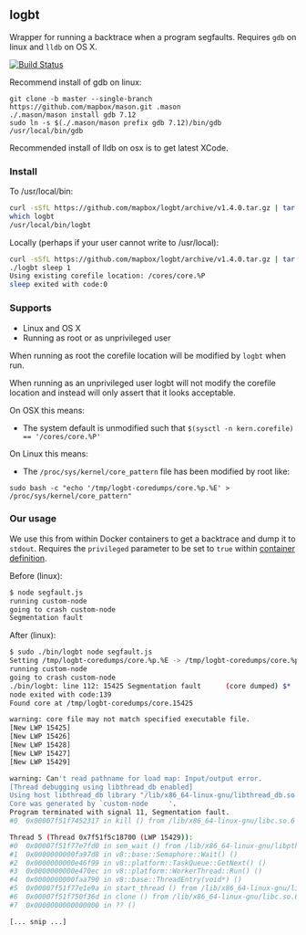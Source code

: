 logbt
-----

Wrapper for running a backtrace when a program segfaults. Requires `gdb` on linux and `lldb` on OS X.

[![Build Status](https://travis-ci.org/mapbox/logbt.svg?branch=master)](https://travis-ci.org/mapbox/logbt)

Recommend install of gdb on linux:

```
git clone -b master --single-branch https://github.com/mapbox/mason.git .mason
./.mason/mason install gdb 7.12
sudo ln -s $(./.mason/mason prefix gdb 7.12)/bin/gdb /usr/local/bin/gdb
```

Recommended install of lldb on osx is to get latest XCode.

### Install

To /usr/local/bin:

```sh
curl -sSfL https://github.com/mapbox/logbt/archive/v1.4.0.tar.gz | tar --gunzip --extract --strip-components=1 --exclude="*md" --exclude="test*" --directory=/usr/local
which logbt
/usr/local/bin/logbt
```

Locally (perhaps if your user cannot write to /usr/local):

```sh
curl -sSfL https://github.com/mapbox/logbt/archive/v1.4.0.tar.gz | tar --gunzip --extract --strip-components=2 --exclude="*md" --exclude="test*" --directory=.
./logbt sleep 1
Using existing corefile location: /cores/core.%P
sleep exited with code:0
```

### Supports

 - Linux and OS X
 - Running as root or as unprivileged user

When running as root the corefile location will be modified by `logbt` when run.

When running as an unprivileged user logbt will not modify the corefile location and instead will only assert that it looks acceptable.

On OSX this means:

 - The system default is unmodified such that `$(sysctl -n kern.corefile) == '/cores/core.%P'`

On Linux this means:

 - The `/proc/sys/kernel/core_pattern` file has been modified by root like:

 ```
 sudo bash -c "echo '/tmp/logbt-coredumps/core.%p.%E' > /proc/sys/kernel/core_pattern"
 ```

### Our usage

We use this from within Docker containers to get a backtrace and dump it to `stdout`. Requires the `privileged` parameter to be set to `true` within [container definition](http://docs.aws.amazon.com/AmazonECS/latest/developerguide/task_definition_parameters.html#container_definition_security).


Before (linux):

```sh
$ node segfault.js
running custom-node
going to crash custom-node
Segmentation fault
```

After (linux):

```sh
$ sudo ./bin/logbt node segfault.js
Setting /tmp/logbt-coredumps/core.%p.%E -> /tmp/logbt-coredumps/core.%p.%E
running custom-node
going to crash custom-node
./bin/logbt: line 112: 15425 Segmentation fault      (core dumped) $*
node exited with code:139
Found core at /tmp/logbt-coredumps/core.15425

warning: core file may not match specified executable file.
[New LWP 15425]
[New LWP 15426]
[New LWP 15428]
[New LWP 15427]
[New LWP 15429]

warning: Can't read pathname for load map: Input/output error.
[Thread debugging using libthread_db enabled]
Using host libthread_db library "/lib/x86_64-linux-gnu/libthread_db.so.1".
Core was generated by `custom-node     '.
Program terminated with signal 11, Segmentation fault.
#0  0x00007f51f7452317 in kill () from /lib/x86_64-linux-gnu/libc.so.6

Thread 5 (Thread 0x7f51f5c18700 (LWP 15429)):
#0  0x00007f51f77e7fd0 in sem_wait () from /lib/x86_64-linux-gnu/libpthread.so.0
#1  0x0000000000fa97d8 in v8::base::Semaphore::Wait() ()
#2  0x0000000000e46f99 in v8::platform::TaskQueue::GetNext() ()
#3  0x0000000000e470ec in v8::platform::WorkerThread::Run() ()
#4  0x0000000000faa790 in v8::base::ThreadEntry(void*) ()
#5  0x00007f51f77e1e9a in start_thread () from /lib/x86_64-linux-gnu/libpthread.so.0
#6  0x00007f51f750f36d in clone () from /lib/x86_64-linux-gnu/libc.so.6
#7  0x0000000000000000 in ?? ()

[... snip ...]
```

